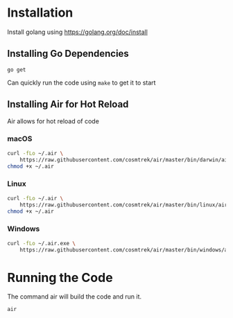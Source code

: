 # Installation
Install golang using https://golang.org/doc/install

## Installing Go Dependencies
```
go get
```
Can quickly run the code using `make` to get it to start
## Installing Air for Hot Reload
Air allows for hot reload of code
### macOS
```sh
curl -fLo ~/.air \
    https://raw.githubusercontent.com/cosmtrek/air/master/bin/darwin/air
chmod +x ~/.air
```
### Linux
```sh
curl -fLo ~/.air \
    https://raw.githubusercontent.com/cosmtrek/air/master/bin/linux/air
chmod +x ~/.air
```

### Windows
```sh
curl -fLo ~/.air.exe \
    https://raw.githubusercontent.com/cosmtrek/air/master/bin/windows/air.exe
```

# Running the Code
The command air will build the code and run it.
```
air
```